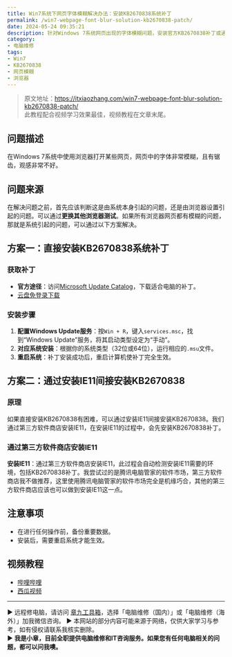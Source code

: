 ```yaml
---
title: Win7系统下网页字体模糊解决办法：安装KB2670838系统补丁
permalink: /win7-webpage-font-blur-solution-kb2670838-patch/
date: 2024-05-24 09:35:21
description: 针对Windows 7系统网页出现的字体模糊问题，安装官方KB2670838补丁或通过升级至IE11是两大有效解决方案，本文将介绍详细流程。
category:
- 电脑维修
tags:
- Win7
- KB2670838
- 网页模糊
- 浏览器
---
```


> 原文地址：<https://itxiaozhang.com/win7-webpage-font-blur-solution-kb2670838-patch/>  
> 此教程配合视频学习效果最佳，视频教程在文章末尾。  

## 问题描述

在Windows 7系统中使用浏览器打开某些网页，网页中的字体非常模糊，且有锯齿，观感非常不好。

## 问题来源

在解决问题之前，首先应该判断这是由系统本身引起的问题，还是由浏览器设置引起的问题。可以通过**更换其他浏览器测试**。如果所有浏览器网页都有模糊的问题，那就是系统引起的问题，可以通过以下方案解决。

## 方案一：直接安装KB2670838系统补丁

### 获取补丁

- **官方途径**：访问[Microsoft Update Catalog](https://www.catalog.update.microsoft.com/Search.aspx?q=KB2670838)，下载适合电脑的补丁。
- [云盘免登录下载](https://www.123pan.com/s/dptuVv-sBQW3.html)

### 安装步骤

1. **配置Windows Update服务**：按`Win + R`，键入`services.msc`，找到“Windows Update”服务，将其启动类型设定为“手动”。
2. **对应系统安装**：根据你的系统类型（32位或64位），运行相应的`.msu`文件。
3. **重启系统**：补丁安装成功后，重启计算机使补丁完全生效。

## 方案二：通过安装IE11间接安装KB2670838

### 原理

如果直接安装KB2670838有困难，可以通过安装IE11间接安装KB2670838。我们通过第三方软件商店安装IE11，在安装IE11的过程中，会先安装KB2670838补丁。

### 通过第三方软件商店安装IE11

**安装IE11**：通过第三方软件商店安装IE11，此过程会自动检测安装IE11需要的环境，包括KB2670838补丁。我尝试过的是腾讯电脑管家的软件市场，第三方软件商店我不做推荐，这里使用腾讯电脑管家的软件市场完全是机缘巧合，其他的第三方软件商店应该也可以做到安装IE11这一点。

## 注意事项

- 在进行任何操作前，备份重要数据。
- 安装后，需要重启系统才能生效。

## 视频教程

- [哔哩哔哩](https://www.bilibili.com/video/BV1Mb421q7Hd)
- [西瓜视频](https://www.ixigua.com/7372426590950523427)

---
▶ 远程修电脑，请访问 [章九工具箱](https://zhang9.com/)，选择「电脑维修（国内）」或「电脑维修（海外）」加我微信咨询。 
▶ 本网站的部分内容可能来源于网络，仅供大家学习与参考，如有侵权请联系我核实删除。  
▶ **我是小章，目前全职提供电脑维修和IT咨询服务。如果您有任何电脑相关的问题，都可以问我噢。**  
